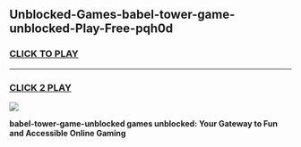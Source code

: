 
## Unblocked-Games-babel-tower-game-unblocked-Play-Free-pqh0d
<h3>
<a href="https://premium76.site?title=babel-tower-game-unblocked&ref=10A">CLICK TO PLAY</a></h3>
<hr>

<h3>
<a href="https://premium76.site?title=babel-tower-game-unblocked&ref=10A">CLICK 2 PLAY</a>
  
</h3>

<a href="https://premium76.site?title=babel-tower-game-unblocked&ref=10A"><img src="https://clearcache.store/games.png"></a>


**babel-tower-game-unblocked games unblocked: Your Gateway to Fun and Accessible Online Gaming**
